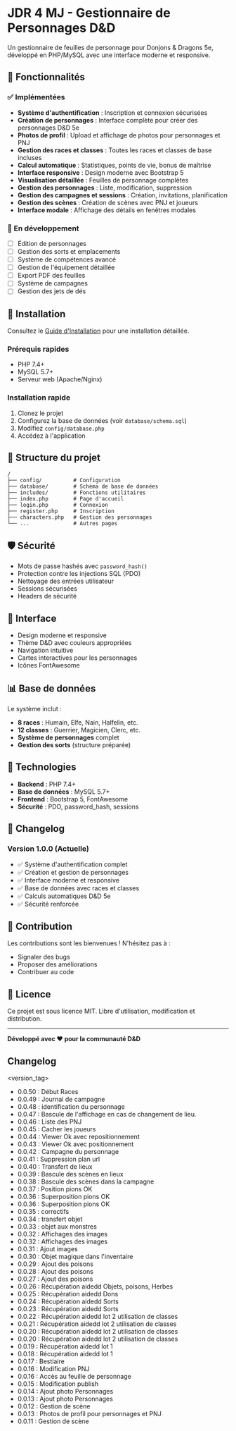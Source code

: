# JDR 4 MJ - Gestionnaire de Personnages D&D

Un gestionnaire de feuilles de personnage pour Donjons & Dragons 5e, développé en PHP/MySQL avec une interface moderne et responsive.

## 🎲 Fonctionnalités

### ✅ Implémentées
- **Système d'authentification** : Inscription et connexion sécurisées
- **Création de personnages** : Interface complète pour créer des personnages D&D 5e
- **Photos de profil** : Upload et affichage de photos pour personnages et PNJ
- **Gestion des races et classes** : Toutes les races et classes de base incluses
- **Calcul automatique** : Statistiques, points de vie, bonus de maîtrise
- **Interface responsive** : Design moderne avec Bootstrap 5
- **Visualisation détaillée** : Feuilles de personnage complètes
- **Gestion des personnages** : Liste, modification, suppression
- **Gestion des campagnes et sessions** : Création, invitations, planification
- **Gestion des scènes** : Création de scènes avec PNJ et joueurs
- **Interface modale** : Affichage des détails en fenêtres modales

### 🔄 En développement
- [ ] Édition de personnages
- [ ] Gestion des sorts et emplacements
- [ ] Système de compétences avancé
- [ ] Gestion de l'équipement détaillée
- [ ] Export PDF des feuilles
- [ ] Système de campagnes
- [ ] Gestion des jets de dés

## 🚀 Installation

Consultez le [Guide d'Installation](INSTALL.md) pour une installation détaillée.

### Prérequis rapides
- PHP 7.4+
- MySQL 5.7+
- Serveur web (Apache/Nginx)

### Installation rapide
1. Clonez le projet
2. Configurez la base de données (voir `database/schema.sql`)
3. Modifiez `config/database.php`
4. Accédez à l'application

## 📁 Structure du projet

```
/
├── config/          # Configuration
├── database/        # Schéma de base de données
├── includes/        # Fonctions utilitaires
├── index.php        # Page d'accueil
├── login.php        # Connexion
├── register.php     # Inscription
├── characters.php   # Gestion des personnages
└── ...              # Autres pages
```

## 🛡️ Sécurité

- Mots de passe hashés avec `password_hash()`
- Protection contre les injections SQL (PDO)
- Nettoyage des entrées utilisateur
- Sessions sécurisées
- Headers de sécurité

## 🎨 Interface

- Design moderne et responsive
- Thème D&D avec couleurs appropriées
- Navigation intuitive
- Cartes interactives pour les personnages
- Icônes FontAwesome

## 📊 Base de données

Le système inclut :
- **8 races** : Humain, Elfe, Nain, Halfelin, etc.
- **12 classes** : Guerrier, Magicien, Clerc, etc.
- **Système de personnages** complet
- **Gestion des sorts** (structure préparée)

## 🔧 Technologies

- **Backend** : PHP 7.4+
- **Base de données** : MySQL 5.7+
- **Frontend** : Bootstrap 5, FontAwesome
- **Sécurité** : PDO, password_hash, sessions

## 📝 Changelog

### Version 1.0.0 (Actuelle)
- ✅ Système d'authentification complet
- ✅ Création et gestion de personnages
- ✅ Interface moderne et responsive
- ✅ Base de données avec races et classes
- ✅ Calculs automatiques D&D 5e
- ✅ Sécurité renforcée

## 🤝 Contribution

Les contributions sont les bienvenues ! N'hésitez pas à :
- Signaler des bugs
- Proposer des améliorations
- Contribuer au code

## 📄 Licence

Ce projet est sous licence MIT. Libre d'utilisation, modification et distribution.

---

**Développé avec ❤️ pour la communauté D&D**


## Changelog
<version_tag>
- 0.0.50 : Début Races
- 0.0.49 : Journal de campagne
- 0.0.48 : identification du personnage
- 0.0.47 : Bascule de l'affichage en cas de changement de lieu.
- 0.0.46 : Liste des PNJ
- 0.0.45 : Cacher les joueurs
- 0.0.44 : Viewer Ok avec repositionnement
- 0.0.43 : Viewer Ok avec positionnement
- 0.0.42 : Campagne du personnage
- 0.0.41 : Suppression plan url
- 0.0.40 : Transfert de lieux
- 0.0.39 : Bascule des scènes en lieux
- 0.0.38 : Bascule des scènes dans la campagne
- 0.0.37 : Position pions OK
- 0.0.36 : Superposition pions OK
- 0.0.36 : Superposition pions OK
- 0.0.35 : correctifs
- 0.0.34 : transfert objet
- 0.0.33 : objet aux monstres
- 0.0.32 : Affichages des images
- 0.0.32 : Affichages des images
- 0.0.31 : Ajout images
- 0.0.30 : Objet magique dans l'inventaire
- 0.0.29 : Ajout des poisons
- 0.0.28 : Ajout des poisons
- 0.0.27 : Ajout des poisons
- 0.0.26 : Récupération aidedd Objets, poisons, Herbes
- 0.0.25 : Récupération aidedd Dons
- 0.0.24 : Récupération aidedd Sorts
- 0.0.23 : Récupération aidedd Sorts
- 0.0.22 : Récupération aidedd lot 2 utilisation de classes
- 0.0.21 : Récupération aidedd lot 2 utilisation de classes
- 0.0.20 : Récupération aidedd lot 2 utilisation de classes
- 0.0.20 : Récupération aidedd lot 2 utilisation de classes
- 0.0.19 : Récupération aidedd lot 1
- 0.0.18 : Récupération aidedd lot 1
- 0.0.17 : Bestiaire
- 0.0.16 : Modification PNJ
- 0.0.16 : Accès au feuille de personnage
- 0.0.15 : Modification publish
- 0.0.14 : Ajout photo Personnages
- 0.0.13 : Ajout photo Personnages
- 0.0.12 : Gestion de scène
- 0.0.13 : Photos de profil pour personnages et PNJ
- 0.0.11 : Gestion de scène